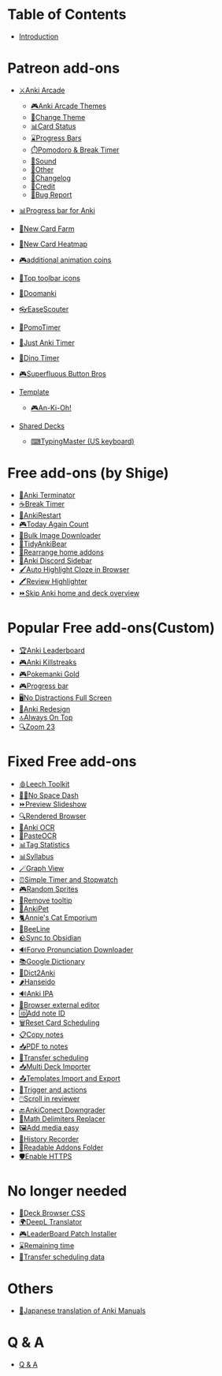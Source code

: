 # Table of Contents

* [Introduction](intro.md)

# Patreon add-ons

* [⚔️Anki Arcade](AnkiArcade/Home.md)
  * [🎮️Anki Arcade Themes](AnkiArcade/01.-AnkiArcade-Themes.md)
  * [🎨Change Theme](AnkiArcade/02.-Change-Theme.md)
  * [📊Card Status](AnkiArcade/03.-Card-status.md)
  * [⌛️Progress Bars](AnkiArcade/04.-Progress-Bars.md)
  * [⏱️Pomodoro & Break Timer](AnkiArcade/05.-Pomodoro-&-Break-Timer.md)
  * [🎵Sound](AnkiArcade/06.-Sound.md)
  * [📂Other](AnkiArcade/08.-Other.md)
  * [📝Changelog](AnkiArcade/09.-Changelog.md)
  * [💖Credit](AnkiArcade/98.-Credit.md)
  * [🚨Bug Report](AnkiArcade/99.-Bug-Report.md)

* [📊Progress bar for Anki](progress-bar-for-anki.md)
* [🌱New Card Farm]()
* [📅New Card Heatmap]()
* [🎮additional animation coins]()
* [🎨Top toolbar icons]()
* [🔫Doomanki]()
* [👓EaseScouter]()
* [🍅PomoTimer]()
* [🍅Just Anki Timer]()
* [🦖Dino Timer]()
* [🎮Superfluous Button Bros]()

* [Template]()
  * [🎮An-Ki-Oh!]()
* [Shared Decks]()
  * [⌨TypingMaster (US keyboard)]()

# Free add-ons (by Shige)

* [🤖Anki Terminator](AnkiTerminator/anki_terminator_00.md)
* [☕Break Timer]()
* [🔂AnkiRestart]()
* [🎮Today Again Count]()
* [🦾Bulk Image Downloader]()
* [🐻TidyAnkiBear]()
* [📌Rearrange home addons]()
* [📱Anki Discord Sidebar]()
* [🖌️Auto Highlight Cloze in Browser]()
* [🖍️Review Highlighter]()
* [⏩️Skip Anki home and deck overview]()


# Popular Free add-ons(Custom)
* [🏆Anki Leaderboard]()
* [🎮Anki Killstreaks]()
* [🎮Pokemanki Gold]()
* [🎮Progress bar]()
* [🖥️No Distractions Full Screen]()
* [🎨Anki Redesign]()
* [🔝Always On Top]()
* [🔍Zoom 23]()


# Fixed Free add-ons

* [🩸Leech Toolkit]()
* [🏃🏻No Space Dash]()
* [⏩Preview Slideshow]()
* [🔍Rendered Browser]()
* [📸Anki OCR]()
* [📸PasteOCR]()
* [📊Tag Statistics]()
* [📊Syllabus]()
* [🪄Graph View]()
* [⏰️Simple Timer and Stopwatch]()
* [🎮Random Sprites]()
* [👻Remove tooltip]()
* [🐤AnkiPet]()
* [🐈️Annie's Cat Emporium]()
* [🐝BeeLine]()
* [🪨Sync to Obsidian]()
* [🔊Forvo Pronunciation Downloader]()
* [📚Google Dictionary]()
* [🐼Dict2Anki]()
* [🌶️Hanseido]()
* [🔊Anki IPA]()
* [📝Browser external editor]()
* [🆔Add note ID]()
* [🗑️Reset Card Scheduling]()
* [📋Copy notes]()
* [📥PDF to notes]()
* [🚚Transfer scheduling]()
* [📥Multi Deck Importer]()
* [📤Templates Import and Export]()
* [🔗Trigger and actions]()
* [🖱️Scroll in reviewer]()
* [🔙AnkiConect Downgrader]()
* [🧮Math Delimiters Replacer]()
* [🖼️Add media easy]()
* [💾History Recorder]()
* [📂Readable Addons Folder]()
* [🛡️Enable HTTPS]()

# No longer needed
* [🎨Deck Browser CSS]()
* [🌍DeepL Translator]()
* [🎮️LeaderBoard Patch Installer]()
* [⌛️Remaining time]()
* [🚚Transfer scheduling data]()

# Others
* [📖Japanese translation of Anki Manuals](anki_manuals_jp.md)

# Q & A
* [Q & A]()



